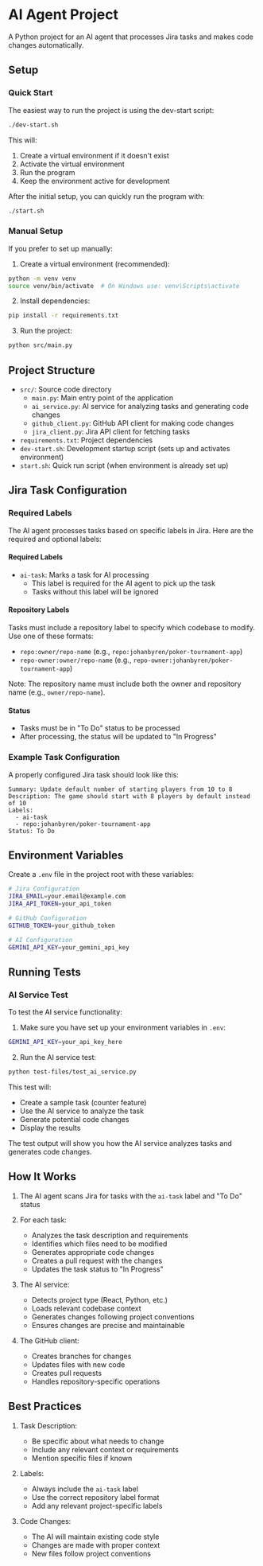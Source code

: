 # AI Agent Project

A Python project for an AI agent that processes Jira tasks and makes code changes automatically.

## Setup

### Quick Start
The easiest way to run the project is using the dev-start script:
```bash
./dev-start.sh
```
This will:
1. Create a virtual environment if it doesn't exist
2. Activate the virtual environment
3. Run the program
4. Keep the environment active for development

After the initial setup, you can quickly run the program with:
```bash
./start.sh
```

### Manual Setup
If you prefer to set up manually:

1. Create a virtual environment (recommended):
```bash
python -m venv venv
source venv/bin/activate  # On Windows use: venv\Scripts\activate
```

2. Install dependencies:
```bash
pip install -r requirements.txt
```

3. Run the project:
```bash
python src/main.py
```

## Project Structure

- `src/`: Source code directory
  - `main.py`: Main entry point of the application
  - `ai_service.py`: AI service for analyzing tasks and generating code changes
  - `github_client.py`: GitHub API client for making code changes
  - `jira_client.py`: Jira API client for fetching tasks
- `requirements.txt`: Project dependencies
- `dev-start.sh`: Development startup script (sets up and activates environment)
- `start.sh`: Quick run script (when environment is already set up)

## Jira Task Configuration

### Required Labels

The AI agent processes tasks based on specific labels in Jira. Here are the required and optional labels:

#### Required Labels
- `ai-task`: Marks a task for AI processing
  - This label is required for the AI agent to pick up the task
  - Tasks without this label will be ignored

#### Repository Labels
Tasks must include a repository label to specify which codebase to modify. Use one of these formats:
- `repo:owner/repo-name` (e.g., `repo:johanbyren/poker-tournament-app`)
- `repo-owner:owner/repo-name` (e.g., `repo-owner:johanbyren/poker-tournament-app`)

Note: The repository name must include both the owner and repository name (e.g., `owner/repo-name`).

#### Status
- Tasks must be in "To Do" status to be processed
- After processing, the status will be updated to "In Progress"

### Example Task Configuration

A properly configured Jira task should look like this:
```
Summary: Update default number of starting players from 10 to 8
Description: The game should start with 8 players by default instead of 10
Labels: 
  - ai-task
  - repo:johanbyren/poker-tournament-app
Status: To Do
```

## Environment Variables

Create a `.env` file in the project root with these variables:

```bash
# Jira Configuration
JIRA_EMAIL=your.email@example.com
JIRA_API_TOKEN=your_api_token

# GitHub Configuration
GITHUB_TOKEN=your_github_token

# AI Configuration
GEMINI_API_KEY=your_gemini_api_key
```

## Running Tests

### AI Service Test
To test the AI service functionality:

1. Make sure you have set up your environment variables in `.env`:
```bash
GEMINI_API_KEY=your_api_key_here
```

2. Run the AI service test:
```bash
python test-files/test_ai_service.py
```

This test will:
- Create a sample task (counter feature)
- Use the AI service to analyze the task
- Generate potential code changes
- Display the results

The test output will show you how the AI service analyzes tasks and generates code changes.

## How It Works

1. The AI agent scans Jira for tasks with the `ai-task` label and "To Do" status
2. For each task:
   - Analyzes the task description and requirements
   - Identifies which files need to be modified
   - Generates appropriate code changes
   - Creates a pull request with the changes
   - Updates the task status to "In Progress"

3. The AI service:
   - Detects project type (React, Python, etc.)
   - Loads relevant codebase context
   - Generates changes following project conventions
   - Ensures changes are precise and maintainable

4. The GitHub client:
   - Creates branches for changes
   - Updates files with new code
   - Creates pull requests
   - Handles repository-specific operations

## Best Practices

1. Task Description:
   - Be specific about what needs to change
   - Include any relevant context or requirements
   - Mention specific files if known

2. Labels:
   - Always include the `ai-task` label
   - Use the correct repository label format
   - Add any relevant project-specific labels

3. Code Changes:
   - The AI will maintain existing code style
   - Changes are made with proper context
   - New files follow project conventions

